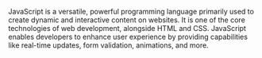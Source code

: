 JavaScript is a versatile, powerful programming language primarily used to create dynamic and interactive content on websites. It is one of the core technologies of web development, alongside HTML and CSS. JavaScript enables developers to enhance user experience by providing capabilities like real-time updates, form validation, animations, and more.
